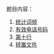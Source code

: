 题目内容：
1. [统计词频](https://leetcode-cn.com/problems/word-frequency/)
2. [有效电话号码](https://leetcode-cn.com/problems/valid-phone-numbers/)
3. [第十行](https://leetcode-cn.com/problems/tenth-line/)
4. [转置文件](https://leetcode-cn.com/problems/transpose-file/)